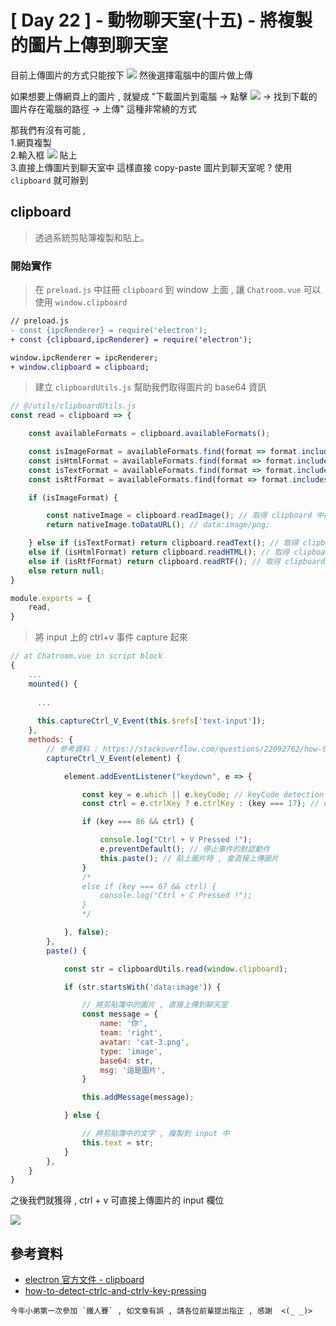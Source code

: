 # [ Day 22 ] - 動物聊天室(十五) - 將複製的圖片上傳到聊天室

目前上傳圖片的方式只能按下 ![](https://i.imgur.com/F7fN8hl.png) 然後選擇電腦中的圖片做上傳 

如果想要上傳網頁上的圖片 , 就變成 "下載圖片到電腦 -> 點擊 ![](https://i.imgur.com/F7fN8hl.png) -> 找到下載的圖片存在電腦的路徑 -> 上傳" 這種非常繞的方式

那我們有沒有可能 ,   
1.網頁複製   
2.輸入框 ![](https://i.imgur.com/lYuNlus.png) 貼上  
3.直接上傳圖片到聊天室中
這樣直接 copy-paste 圖片到聊天室呢 ? 使用 `clipboard` 就可辦到

## clipboard

> 透過系統剪貼簿複製和貼上。

### 開始實作

> 在 `preload.js` 中註冊 `clipboard` 到 window 上面 , 讓 `Chatroom.vue` 可以使用 `window.clipboard`

```diff
// preload.js
- const {ipcRenderer} = require('electron');
+ const {clipboard,ipcRenderer} = require('electron');

window.ipcRenderer = ipcRenderer;
+ window.clipboard = clipboard;
```

> 建立 `clipboardUtils.js` 幫助我們取得圖片的 base64 資訊

```javascript
// @/utils/clipboardUtils.js
const read = clipboard => {

    const availableFormats = clipboard.availableFormats();

    const isImageFormat = availableFormats.find(format => format.includes('image'));
    const isHtmlFormat = availableFormats.find(format => format.includes('text/html'));
    const isTextFormat = availableFormats.find(format => format.includes('text/plain'));
    const isRtfFormat = availableFormats.find(format => format.includes('text/rtf'));

    if (isImageFormat) {

        const nativeImage = clipboard.readImage(); // 取得 clipboard 中的圖片
        return nativeImage.toDataURL(); // data:image/png;

    } else if (isTextFormat) return clipboard.readText(); // 取得 clipboard 中的文字
    else if (isHtmlFormat) return clipboard.readHTML(); // 取得 clipboard 中的 html
    else if (isRtfFormat) return clipboard.readRTF(); // 取得 clipboard 中的 rtf
    else return null;
}

module.exports = {
    read,
}
```

> 將 input 上的 ctrl+v 事件 capture 起來

```javascript
// at Chatroom.vue in script block 
{
    ...
    mounted() {
    
      ...
    
      this.captureCtrl_V_Event(this.$refs['text-input']);
    },
    methods: {
        // 參考資料 : https://stackoverflow.com/questions/22092762/how-to-detect-ctrlc-and-ctrlv-key-pressing-using-regular-expression/22092839
        captureCtrl_V_Event(element) {

            element.addEventListener("keydown", e => {

                const key = e.which || e.keyCode; // keyCode detection
                const ctrl = e.ctrlKey ? e.ctrlKey : (key === 17); // ctrl detection

                if (key === 86 && ctrl) {

                    console.log("Ctrl + V Pressed !");
                    e.preventDefault(); // 停止事件的默認動作
                    this.paste(); // 貼上圖片時 , 會直接上傳圖片 
                }
                /*
                else if (key === 67 && ctrl) {
                    console.log("Ctrl + C Pressed !");
                }
                */

            }, false);
        },
        paste() {

            const str = clipboardUtils.read(window.clipboard);

            if (str.startsWith('data:image')) {

                // 將剪貼簿中的圖片 , 直接上傳到聊天室
                const message = {
                    name: '你',
                    team: 'right',
                    avatar: 'cat-3.png',
                    type: 'image',
                    base64: str,
                    msg: '這是圖片',
                }

                this.addMessage(message);

            } else {

                // 將剪貼簿中的文字 , 複製到 input 中
                this.text = str;
            }
        },
    }
}
```

之後我們就獲得 , ctrl + v 可直接上傳圖片的 input 欄位

![](https://i.imgur.com/bqh8Ijo.gif)

## 參考資料

- [electron 官方文件 - clipboard](https://www.electronjs.org/docs/api/clipboard)
- [how-to-detect-ctrlc-and-ctrlv-key-pressing](https://stackoverflow.com/questions/22092762/how-to-detect-ctrlc-and-ctrlv-key-pressing-using-regular-expression/22092839)


```
今年小弟第一次參加 `鐵人賽` , 如文章有誤 , 請各位前輩提出指正 , 感謝  <(_ _)>
```
